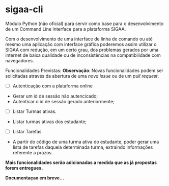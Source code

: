# sigaa-cli

Módulo Python (não oficial) para servir como base para o desenvolvimento de um Command Line Interface para a plataforma SIGAA.

Com o desenvolvimento de uma interface de  linha de comando ou  até mesmo uma aplicação com interface gráfica poderemos assim utilizar o SIGAA com redução, em um certo grau, dos problemas gerados por uma internet de baixa qualidade ou de inconsistências na compatibilidade com navegadores.

Funcionalidades Previstas:
**Observação**: Novas funcionalidades podem ser solicitadas através da abertura de uma *nova issue* ou de um *pull request*.

 - [ ] Autenticação com a plataforma online
 - Gerar um id de sessão não autencicado;
 - Autenticar o id de sessão gerado anteriormente;
 
 - [ ] Listar Turmas ativas.
 - Listar turmas ativas dos estudante;
 
 - [ ] Listar Tarefas
 - A partir do código de uma turma ativa do estudante, poder  gerar uma lista de tarefas daquela determinada turma, extraindo informações referente a prazos.

**Mais funcionalidades serão adicionadas a medida que as já propostas forem entregues.**

**Documentaçao em breve...**